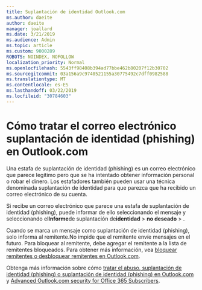```yaml
---
title: Suplantación de identidad Outlook.com
ms.author: daeite
author: daeite
manager: joallard
ms.date: 3/21/2019
ms.audience: Admin
ms.topic: article
ms.custom: 9000289
ROBOTS: NOINDEX, NOFOLLOW
localization_priority: Normal
ms.openlocfilehash: 5543ff98408b394ad77bbe462b80207f12b30702
ms.sourcegitcommit: 03a156a9c9740521155a30775492c7dff0982588
ms.translationtype: MT
ms.contentlocale: es-ES
ms.lasthandoff: 03/22/2019
ms.locfileid: "30784603"
---
```

# <a name="how-to-deal-with-phishing-email-in-outlookcom"></a>Cómo tratar el correo electrónico suplantación de identidad (phishing) en Outlook.com

Una estafa de suplantación de identidad (phishing) es un correo electrónico que parece legítimo pero que se ha intentado obtener información personal o robar el dinero. Los estafadores también pueden usar una técnica denominada suplantación de identidad para que parezca que ha recibido un correo electrónico de su cuenta.

Si recibe un correo electrónico que parece una estafa de suplantación de identidad (phishing), puede informar de ello seleccionando el mensaje y seleccionando el**Informe**de suplantación de**identidad** >  **no deseado** > .

Cuando se marca un mensaje como suplantación de identidad (phishing), solo informa al remitente.No impide que el remitente envíe mensajes en el futuro. Para bloquear al remitente, debe agregar el remitente a la lista de remitentes bloqueados. Para obtener más información, vea [bloquear remitentes o desbloquear remitentes en Outlook.com](https://support.office.com/article/afba1c94-77bb-4f50-8b85-057cf52f4d5e).

Obtenga más información sobre cómo [tratar el abuso, suplantación de identidad (phishing) o suplantación de identidad (phishing) en Outlook.com](https://support.office.com/article/0d882ea5-eedc-4bed-aebc-079ffa1105a3) y [Advanced Outlook.com security for Office 365 Subscribers](https://support.office.com/article/882d2243-eab9-4545-a58a-b36fee4a46e2).